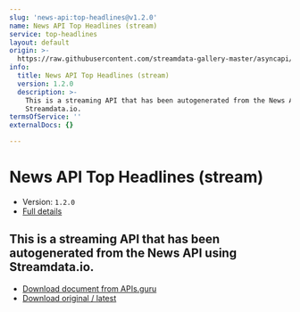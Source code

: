 ```yaml
---
slug: 'news-api:top-headlines@v1.2.0'
name: News API Top Headlines (stream)
service: top-headlines
layout: default
origin: >-
  https://raw.githubusercontent.com/streamdata-gallery-master/asyncapi/master/_listings/news-api/news-api-top-headlines-stream-async.md
info:
  title: News API Top Headlines (stream)
  version: 1.2.0
  description: >-
    This is a streaming API that has been autogenerated from the News API using
    Streamdata.io.
termsOfService: ''
externalDocs: {}

---
```

# News API Top Headlines (stream)

* Version: `1.2.0`
* [Full details](../html/news-api:top-headlines@v1.2.0.html)




## This is a streaming API that has been autogenerated from the News API using Streamdata.io.



* [Download document from APIs.guru](https://raw.githubusercontent.com/APIs-guru/asyncapi-directory/master/docs/APIs/news-api%3Atop-headlines%40v1.2.0.yaml)
* [Download original / latest](https://raw.githubusercontent.com/streamdata-gallery-master/asyncapi/master/_listings/news-api/news-api-top-headlines-stream-async.md)

<script type="application/ld+json">
{
  "@context": "http://schema.org/",
  "@type": "WebAPI",
  "description": "This is a streaming API that has been autogenerated from the News API using Streamdata.io.",
  "documentation": "",

  "name": "News API Top Headlines (stream)"
}
</script>
